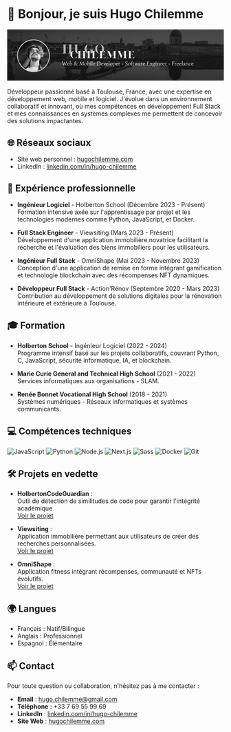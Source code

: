 # 👋 Bonjour, je suis Hugo Chilemme

![Background](https://github.com/hugo-chilemme/hugo-chilemme/blob/main/background.png?id=3)

Développeur passionné basé à Toulouse, France, avec une expertise en développement web, mobile et logiciel. J'évolue dans un environnement collaboratif et innovant, où mes compétences en développement Full Stack et mes connaissances en systèmes complexes me permettent de concevoir des solutions impactantes.

## 🌐 Réseaux sociaux

- Site web personnel : [hugochilemme.com](https://www.hugochilemme.com)
- LinkedIn : [linkedin.com/in/hugo-chilemme](https://www.linkedin.com/in/hugo-chilemme)

## 💼 Expérience professionnelle

- **Ingénieur Logiciel** - Holberton School (Décembre 2023 - Présent)  
  Formation intensive axée sur l'apprentissage par projet et les technologies modernes comme Python, JavaScript, et Docker.

- **Full Stack Engineer** - Viewsiting (Mars 2023 - Présent)  
  Développement d'une application immobilière novatrice facilitant la recherche et l'évaluation des biens immobiliers pour les utilisateurs.

- **Ingénieur Full Stack** - OmniShape (Mai 2023 - Novembre 2023)  
  Conception d'une application de remise en forme intégrant gamification et technologie blockchain avec des récompenses NFT dynamiques.

- **Développeur Full Stack** - Action'Rénov (Septembre 2020 - Mars 2023)  
  Contribution au développement de solutions digitales pour la rénovation intérieure et extérieure à Toulouse.

## 🎓 Formation

- **Holberton School** - Ingénieur Logiciel (2022 - 2024)  
  Programme intensif basé sur les projets collaboratifs, couvrant Python, C, JavaScript, sécurité informatique, IA, et blockchain.

- **Marie Curie General and Technical High School** (2021 - 2022)  
  Services informatiques aux organisations - SLAM.

- **Renée Bonnet Vocational High School** (2018 - 2021)  
  Systèmes numériques - Réseaux informatiques et systèmes communicants.

## 💻 Compétences techniques

![JavaScript](https://img.shields.io/badge/-JavaScript-F7DF1E?style=flat-square&logo=javascript&logoColor=black)
![Python](https://img.shields.io/badge/-Python-3776AB?style=flat-square&logo=python&logoColor=white)
![Node.js](https://img.shields.io/badge/-Node.js-339933?style=flat-square&logo=nodedotjs&logoColor=white)
![Next.js](https://img.shields.io/badge/-Next.js-000000?style=flat-square&logo=nextdotjs&logoColor=white)
![Sass](https://img.shields.io/badge/-Sass-CC6699?style=flat-square&logo=sass&logoColor=white)
![Docker](https://img.shields.io/badge/-Docker-2496ED?style=flat-square&logo=docker&logoColor=white)
![Git](https://img.shields.io/badge/-Git-F05032?style=flat-square&logo=git&logoColor=white)

## 🛠️ Projets en vedette

- **HolbertonCodeGuardian** :  
  Outil de détection de similitudes de code pour garantir l'intégrité académique.  
  [Voir le projet](https://github.com/hugo-chilemme/HolbertonCodeGuardian)

- **Viewsiting** :  
  Application immobilière permettant aux utilisateurs de créer des recherches personnalisées.  
  [Voir le projet](https://github.com/hugo-chilemme/Viewsiting)

- **OmniShape** :  
  Application fitness intégrant récompenses, communauté et NFTs évolutifs.  
  [Voir le projet](https://github.com/hugo-chilemme/OmniShape)

## 🌍 Langues

- Français : Natif/Bilingue  
- Anglais : Professionnel  
- Espagnol : Élémentaire

## 📫 Contact

Pour toute question ou collaboration, n'hésitez pas à me contacter :  
- **Email** : [hugo.chilemme@gmail.com](mailto:hugo.chilemme@gmail.com)  
- **Téléphone** : +33 7 69 55 99 69  
- **LinkedIn** : [linkedin.com/in/hugo-chilemme](https://www.linkedin.com/in/hugo-chilemme)  
- **Site Web** : [hugochilemme.com](https://www.hugochilemme.com)
